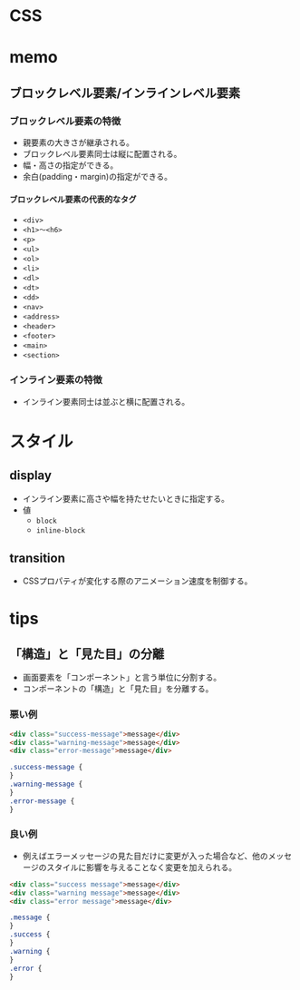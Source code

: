 # CSS
# memo
## ブロックレベル要素/インラインレベル要素
### ブロックレベル要素の特徴
* 親要素の大きさが継承される。
* ブロックレベル要素同士は縦に配置される。
* 幅・高さの指定ができる。
* 余白(padding・margin)の指定ができる。
#### ブロックレベル要素の代表的なタグ
* `<div>`
* `<h1>〜<h6>`
* `<p>`
* `<ul>`
* `<ol>`
* `<li>`
* `<dl>`
* `<dt>`
* `<dd>`
* `<nav>`
* `<address>`
* `<header>`
* `<footer>`
* `<main>`
* `<section>`
### インライン要素の特徴
* インライン要素同士は並ぶと横に配置される。

# スタイル
## display
* インライン要素に高さや幅を持たせたいときに指定する。
* 値
  * `block`
  * `inline-block`
    
## transition
* CSSプロパティが変化する際のアニメーション速度を制御する。

# tips
## 「構造」と「見た目」の分離
* 画面要素を「コンポーネント」と言う単位に分割する。
* コンポーネントの「構造」と「見た目」を分離する。
### 悪い例
```html
<div class="success-message">message</div>
<div class="warning-message">message</div>
<div class="error-message">message</div>
```
```css
.success-message {
}
.warning-message {
}
.error-message {
}
```
### 良い例
* 例えばエラーメッセージの見た目だけに変更が入った場合など、他のメッセージのスタイルに影響を与えることなく変更を加えられる。
```html
<div class="success message">message</div>
<div class="warning message">message</div>
<div class="error message">message</div>
```
```css
.message {
}
.success {
}
.warning {
}
.error {
}
```